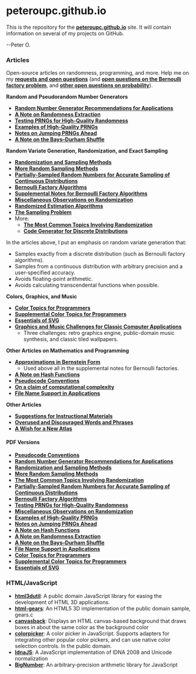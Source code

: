 peteroupc.github.io
====

This is the repository for the [**peteroupc.github.io**](https://peteroupc.github.io/) site.  It will contain information
on several of my projects on GitHub.

--Peter O.

<a id=Articles></a>

### Articles

Open-source articles on randomness, programming, and more.  Help me on my [**requests and open questions**](./requests.html) (and [**open questions on the Bernoulli factory problem**](./bernreq.html), and [**other open questions on probability**](./requestsother.html)).

**Random and Pseudorandom Number Generators**

* [**Random Number Generator Recommendations for Applications**](./random.html)
* [**A Note on Randomness Extraction**](./randextract.html)
* [**Testing PRNGs for High-Quality Randomness**](./randomtest.html)
* [**Examples of High-Quality PRNGs**](./hqprng.html)
* [**Notes on Jumping PRNGs Ahead**](./jump.html)
* [**A Note on the Bays&ndash;Durham Shuffle**](./bdshuffle.html)

**Random Variate Generation, Randomization, and Exact Sampling**

* [**Randomization and Sampling Methods**](./randomfunc.html)
* [**More Random Sampling Methods**](./randomnotes.html)
* [**Partially-Sampled Random Numbers for Accurate Sampling of Continuous Distributions**](./exporand.html)
* [**Bernoulli Factory Algorithms**](./bernoulli.html)
* [**Supplemental Notes for Bernoulli Factory Algorithms**](./bernsupp.html)
* [**Miscellaneous Observations on Randomization**](./randmisc.html)
* [**Randomized Estimation Algorithms**](./estimation.html)
* [**The Sampling Problem**](./sampling.html)
* More:
    * [**The Most Common Topics Involving Randomization**](./randomcommon.html)
    * [**Code Generator for Discrete Distributions**](./autodist.html)

In the articles above, I put an emphasis on random variate generation that:

- Samples exactly from a discrete distribution (such as Bernoulli factory algorithms).
- Samples from a continuous distribution with arbitrary precision and a user-specified accuracy.
- Avoids floating-point arithmetic.
- Avoids calculating transcendental functions when possible.

**Colors, Graphics, and Music**

* [**Color Topics for Programmers**](./colorgen.html)
* [**Supplemental Color Topics for Programmers**](./suppcolor.html)
* [**Essentials of SVG**](https://peteroupc.github.io/svg.html)
* [**Graphics and Music Challenges for Classic Computer Applications**](./graphics.html)
    - Three challenges: retro graphics engine, public-domain music synthesis, and classic tiled wallpapers.

**Other Articles on Mathematics and Programming**

* [**Approximations in Bernstein Form**](./bernapprox.html)
    - Used above all in the supplemental notes for Bernoulli factories.
* [**A Note on Hash Functions**](./hash.html)
* [**Pseudocode Conventions**](./pseudocode.html)
* [**On a claim of computational complexity**](https://peteroupc.github.io/complexity.html)
* [**File Name Support in Applications**](./filenames.html)

**Other Articles**

* [**Suggestions for Instructional Materials**](https://peteroupc.github.io/insmat.html)
* [**Overused and Discouraged Words and Phrases**](https://peteroupc.github.io/usage.html)
* [**A Wish for a New Atlas**](./newatlas.html)

<a id=PDF_Versions></a>

#### PDF Versions

* [**Pseudocode Conventions**](./pseudocode.pdf)
* [**Random Number Generator Recommendations for Applications**](./random.pdf)
* [**Randomization and Sampling Methods**](./randomfunc.pdf)
* [**More Random Sampling Methods**](./randomnotes.pdf)
* [**The Most Common Topics Involving Randomization**](./randomcommon.pdf)
* [**Partially-Sampled Random Numbers for Accurate Sampling of Continuous Distributions**](./exporand.pdf)
* [**Bernoulli Factory Algorithms**](./bernoulli.pdf)
* [**Testing PRNGs for High-Quality Randomness**](./randomtest.pdf)
* [**Miscellaneous Observations on Randomization**](https://peteroupc.github.io/randmisc.pdf)
* [**Examples of High-Quality PRNGs**](./hqprng.pdf)
* [**Notes on Jumping PRNGs Ahead**](./jump.pdf)
* [**A Note on Hash Functions**](./hash.pdf)
* [**A Note on Randomness Extraction**](./randextract.pdf)
* [**A Note on the Bays&ndash;Durham Shuffle**](./bdshuffle.pdf)
* [**File Name Support in Applications**](./filenames.pdf)
* [**Color Topics for Programmers**](./colorgen.pdf)
* [**Supplemental Color Topics for Programmers**](./suppcolor.pdf)
* [**Essentials of SVG**](https://peteroupc.github.io/svg.pdf)

<a id=HTML_JavaScript></a>

### HTML/JavaScript

* [**html3dutil**](https://peteroupc.github.io/html3dutil): A public domain JavaScript library for easing the development of HTML 3D applications.
* [**html-gears**](https://peteroupc.github.io/html-gears): An HTML5 3D implementation of the public domain sample, gears.c
* [**canvasback**](https://peteroupc.github.io/canvasback): Displays an HTML canvas-based background that draws boxes in about the same color as the background color
* [**colorpicker**](https://peteroupc.github.io/colorpicker): A color picker in JavaScript. Supports adapters for integrating other popular color pickers, and can use native color selection controls. In the public domain.
* [**IdnaJS**](https://peteroupc.github.io/IdnaJS): A JavaScript implementation of IDNA 2008 and Unicode normalization
* [**BigNumber**](https://peteroupc.github.io/BigNumber): An arbitrary-precision arithmetic library for JavaScript
